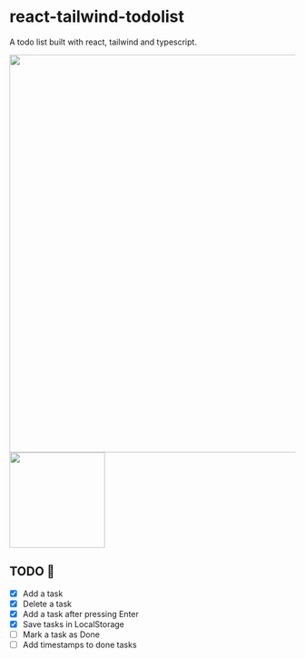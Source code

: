 # react-tailwind-todolist
A todo list built with react, tailwind and typescript.

<p align="left">
  <img src="https://user-images.githubusercontent.com/71379045/201732178-12102e46-331b-43f8-ac40-ac9e7233921a.png" width="700" />
  <img src="https://user-images.githubusercontent.com/71379045/201733858-8a7dbdd8-a80b-4066-8ce9-820201f3e962.png" width="168" />
</p>

## TODO :scroll:

- [x] Add a task
- [x] Delete a task
- [x] Add a task after pressing Enter
- [x] Save tasks in LocalStorage
- [ ] Mark a task as Done
- [ ] Add timestamps to done tasks

